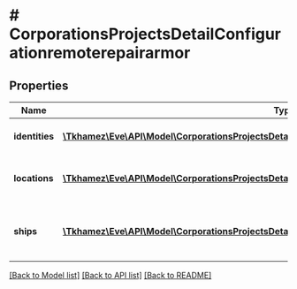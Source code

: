# # CorporationsProjectsDetailConfigurationremoterepairarmor

## Properties

Name | Type | Description | Notes
------------ | ------------- | ------------- | -------------
**identities** | [**\Tkhamez\Eve\API\Model\CorporationsProjectsDetailConfigurationdamageshipIdentitiesInner[]**](CorporationsProjectsDetailConfigurationdamageshipIdentitiesInner.md) | Identity of capsuleer to repair | [optional]
**locations** | [**\Tkhamez\Eve\API\Model\CorporationsProjectsDetailConfigurationcapturefwcomplexLocationsInner[]**](CorporationsProjectsDetailConfigurationcapturefwcomplexLocationsInner.md) | Location of capsuleer&#39;s ship to repair | [optional]
**ships** | [**\Tkhamez\Eve\API\Model\CorporationsProjectsDetailConfigurationdamageshipShipsInner[]**](CorporationsProjectsDetailConfigurationdamageshipShipsInner.md) | Ship-type of capsuleer&#39;s ship to repair | [optional]

[[Back to Model list]](../../README.md#models) [[Back to API list]](../../README.md#endpoints) [[Back to README]](../../README.md)
